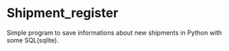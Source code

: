 # Shipment_register
Simple program to save informations about new shipments in Python with some SQL(sqlite).
